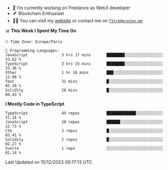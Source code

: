 - 🔭 I’m currently working on Freelance as Web3 developer
- 🪶 Blockchain Enthusiast
- 👨‍💻 You can visit my [website](https://f1tch.xyz) or contact me on [`f1tch@proton.me`](mailto:f1tch@proton.me)

<!--START_SECTION:waka-->
📊 **This Week I Spent My Time On** 

```text
🕑︎ Time Zone: Europe/Paris

💬 Programming Languages: 
JavaScript               3 hrs 17 mins       ████████░░░░░░░░░░░░░░░░░   33.62 % 
TypeScript               3 hrs 15 mins       ████████░░░░░░░░░░░░░░░░░   33.36 % 
Other                    1 hr 16 mins        ███░░░░░░░░░░░░░░░░░░░░░░   12.98 % 
Text                     31 mins             █░░░░░░░░░░░░░░░░░░░░░░░░   05.39 % 
Solidity                 26 mins             █░░░░░░░░░░░░░░░░░░░░░░░░   04.43 % 
```

**I Mostly Code in TypeScript** 

```text
TypeScript               45 repos            █████████████░░░░░░░░░░░░   51.14 % 
JavaScript               20 repos            ██████░░░░░░░░░░░░░░░░░░░   22.73 % 
CSS                      3 repos             █░░░░░░░░░░░░░░░░░░░░░░░░   03.41 % 
Solidity                 2 repos             █░░░░░░░░░░░░░░░░░░░░░░░░   02.27 % 
Svelte                   1 repo              ░░░░░░░░░░░░░░░░░░░░░░░░░   01.14 % 
```




 Last Updated on 15/12/2023 00:17:13 UTC
<!--END_SECTION:waka-->
